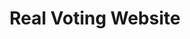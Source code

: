 ---
slug: "real-voting-website"
meta-title: "Real Voting Website"
title: "Real Voting Website"
description: "An honest and non-rigged voting website with no tricks whatsoever"
start_date: "April 2 2025"
end_date: "April 17 2025"
is_published: true
is_pinned: false
is_important: false
project_tags:
- SvelteKit
- Prisma
- Supabase
repository_link: "https://github.com/lalitm1004/real-voting-website"
---